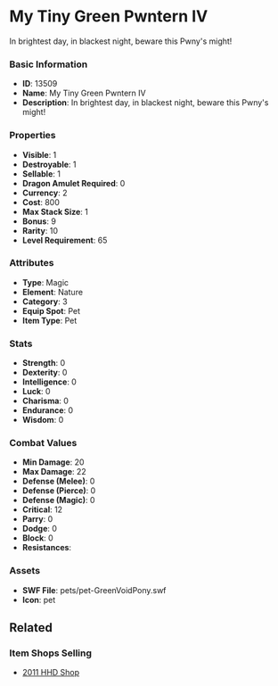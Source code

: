 # My Tiny Green Pwntern IV

In brightest day, in blackest night, beware this Pwny's might!

### Basic Information

- **ID**: 13509
- **Name**: My Tiny Green Pwntern IV
- **Description**: In brightest day, in blackest night, beware this Pwny&#039;s might!

### Properties

- **Visible**: 1
- **Destroyable**: 1
- **Sellable**: 1
- **Dragon Amulet Required**: 0
- **Currency**: 2
- **Cost**: 800
- **Max Stack Size**: 1
- **Bonus**: 9
- **Rarity**: 10
- **Level Requirement**: 65

### Attributes

- **Type**: Magic
- **Element**: Nature
- **Category**: 3
- **Equip Spot**: Pet
- **Item Type**: Pet

### Stats

- **Strength**: 0
- **Dexterity**: 0
- **Intelligence**: 0
- **Luck**: 0
- **Charisma**: 0
- **Endurance**: 0
- **Wisdom**: 0

### Combat Values

- **Min Damage**: 20
- **Max Damage**: 22
- **Defense (Melee)**: 0
- **Defense (Pierce)**: 0
- **Defense (Magic)**: 0
- **Critical**: 12
- **Parry**: 0
- **Dodge**: 0
- **Block**: 0
- **Resistances**: 

### Assets

- **SWF File**: pets/pet-GreenVoidPony.swf
- **Icon**: pet

## Related

### Item Shops Selling

- [2011 HHD Shop](../item-shops/187-2011-hhd-shop.md)

